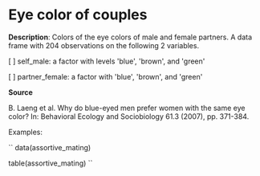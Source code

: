 # Eye color of couples

**Description**: Colors of the eye colors of male and female partners. A data frame with 204 observations on the following 2 variables.

[ ] self_male: a factor with levels 'blue', 'brown', and 'green'

[ ] partner_female: a factor with 'blue', 'brown', and 'green'

**Source**

B. Laeng et al. Why do blue-eyed men prefer women with the same eye color? In: Behavioral Ecology and Sociobiology 61.3 (2007), pp. 371-384.

Examples:

``
data(assortive_mating)

table(assortive_mating)
``
